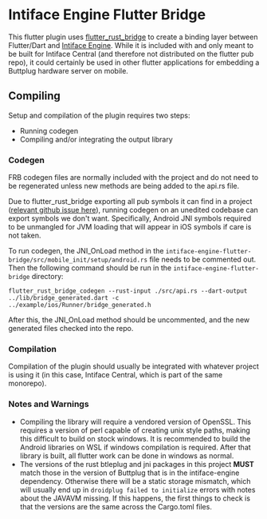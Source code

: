 # Intiface Engine Flutter Bridge

This flutter plugin uses [flutter_rust_bridge](https://github.com/fzyzcjy/flutter_rust_bridge) to create a binding layer between Flutter/Dart and [Intiface Engine](https://github.com/intiface/intiface-engine). While it is included with and only meant to be built for Intiface Central (and therefore not distributed on the flutter pub repo), it could certainly be used in other flutter applications for embedding a Buttplug hardware server on mobile.

## Compiling

Setup and compilation of the plugin requires two steps:

- Running codegen
- Compiling and/or integrating the output library

### Codegen

FRB codegen files are normally included with the project and do not need to be regenerated unless new methods are being added to the api.rs file.

Due to flutter_rust_bridge exporting all pub symbols it can find in a project ([relevant github issue here](https://github.com/fzyzcjy/flutter_rust_bridge/issues/717)), running codegen on an unedited codebase can export symbols we don't want. Specifically, Android JNI symbols required to be unmangled for JVM loading that will appear in iOS symbols if care is not taken. 

To run codegen, the JNI_OnLoad method in the `intiface-engine-flutter-bridge/src/mobile_init/setup/android.rs` file needs to be commented out. Then the following command should be run in the `intiface-engine-flutter-bridge` directory:

`flutter_rust_bridge_codegen --rust-input ./src/api.rs --dart-output ../lib/bridge_generated.dart -c ../example/ios/Runner/bridge_generated.h`

After this, the JNI_OnLoad method should be uncommented, and the new generated files checked into the repo.

### Compilation

Compilation of the plugin should usually be integrated with whatever project is using it (in this case, Intiface Central, which is part of the same monorepo).

### Notes and Warnings

- Compiling the library will require a vendored version of OpenSSL. This requires a version of perl
  capable of creating unix style paths, making this difficult to build on stock windows. It is recommended to build the Android libraries on WSL if windows compilation is required. After that library is built, all flutter work can be done in windows as normal.
- The versions of the rust btleplug and jni packages in this project **MUST** match those in the
  version of Buttplug that is in the intiface-engine dependency. Otherwise there will be a static storage mismatch, which will usually end up in `droidplug failed to initialize` errors with notes about the JAVAVM missing. If this happens, the first things to check is that the versions are the same across the Cargo.toml files.
